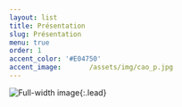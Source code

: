 ```yaml
---
layout: list
title: Présentation
slug: Présentation
menu: true
order: 1
accent_color: '#E04750'
accent_image:       /assets/img/cao_p.jpg
---
```

![Full-width image](https://cdn.helloasso.com/img/photos/croppedimage-ebeb7c5f73484040a790bc8ef508d30a.png){:.lead}